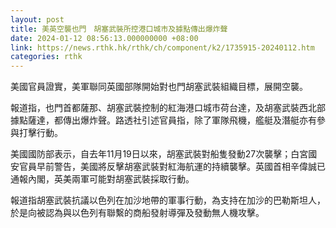 ```yaml
---
layout: post
title: 美英空襲也門　胡塞武裝所控港口城市及據點傳出爆炸聲
date: 2024-01-12 08:56:13.000000000 +08:00
link: https://news.rthk.hk/rthk/ch/component/k2/1735915-20240112.htm
categories: rthk
---
```


美國官員證實，美軍聯同英國部隊開始對也門胡塞武裝組織目標，展開空襲。

報道指，也門首都薩那、胡塞武裝控制的紅海港口城市荷台達，及胡塞武裝西北部據點薩達，都傳出爆炸聲。路透社引述官員指，除了軍隊飛機，艦艇及潛艇亦有參與打擊行動。

美國國防部表示，自去年11月19日以來，胡塞武裝對船隻發動27次襲擊；白宮國安官員早前警告，美國將反擊胡塞武裝對紅海航運的持續襲擊。英國首相辛偉誠已通報內閣，英美兩軍可能對胡塞武裝採取行動。

報道指胡塞武裝抗議以色列在加沙地帶的軍事行動，為支持在加沙的巴勒斯坦人，於是向被認為與以色列有聯繫的商船發射導彈及發動無人機攻擊。
